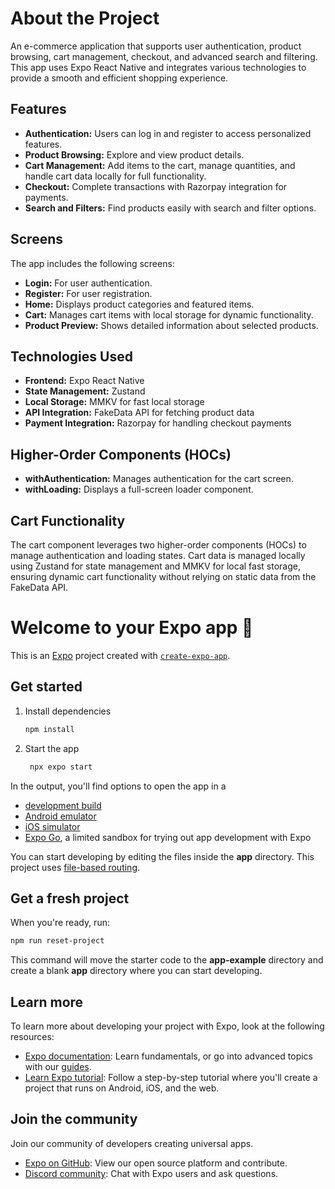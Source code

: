 # About the Project

An e-commerce application that supports user authentication, product browsing, cart management, checkout, and advanced search and filtering. This app uses Expo React Native and integrates various technologies to provide a smooth and efficient shopping experience.

## Features

- **Authentication:** Users can log in and register to access personalized features.
- **Product Browsing:** Explore and view product details.
- **Cart Management:** Add items to the cart, manage quantities, and handle cart data locally for full functionality.
- **Checkout:** Complete transactions with Razorpay integration for payments.
- **Search and Filters:** Find products easily with search and filter options.

## Screens

The app includes the following screens:

- **Login:** For user authentication.
- **Register:** For user registration.
- **Home:** Displays product categories and featured items.
- **Cart:** Manages cart items with local storage for dynamic functionality.
- **Product Preview:** Shows detailed information about selected products.

## Technologies Used

- **Frontend:** Expo React Native
- **State Management:** Zustand
- **Local Storage:** MMKV for fast local storage
- **API Integration:** FakeData API for fetching product data
- **Payment Integration:** Razorpay for handling checkout payments

## Higher-Order Components (HOCs)

- **withAuthentication:** Manages authentication for the cart screen.
- **withLoading:** Displays a full-screen loader component.

## Cart Functionality

The cart component leverages two higher-order components (HOCs) to manage authentication and loading states. Cart data is managed locally using Zustand for state management and MMKV for local fast storage, ensuring dynamic cart functionality without relying on static data from the FakeData API.



# Welcome to your Expo app 👋

This is an [Expo](https://expo.dev) project created with [`create-expo-app`](https://www.npmjs.com/package/create-expo-app).

## Get started

1. Install dependencies

   ```bash
   npm install
   ```

2. Start the app

   ```bash
    npx expo start
   ```

In the output, you'll find options to open the app in a

- [development build](https://docs.expo.dev/develop/development-builds/introduction/)
- [Android emulator](https://docs.expo.dev/workflow/android-studio-emulator/)
- [iOS simulator](https://docs.expo.dev/workflow/ios-simulator/)
- [Expo Go](https://expo.dev/go), a limited sandbox for trying out app development with Expo

You can start developing by editing the files inside the **app** directory. This project uses [file-based routing](https://docs.expo.dev/router/introduction).

## Get a fresh project

When you're ready, run:

```bash
npm run reset-project
```

This command will move the starter code to the **app-example** directory and create a blank **app** directory where you can start developing.

## Learn more

To learn more about developing your project with Expo, look at the following resources:

- [Expo documentation](https://docs.expo.dev/): Learn fundamentals, or go into advanced topics with our [guides](https://docs.expo.dev/guides).
- [Learn Expo tutorial](https://docs.expo.dev/tutorial/introduction/): Follow a step-by-step tutorial where you'll create a project that runs on Android, iOS, and the web.

## Join the community

Join our community of developers creating universal apps.

- [Expo on GitHub](https://github.com/expo/expo): View our open source platform and contribute.
- [Discord community](https://chat.expo.dev): Chat with Expo users and ask questions.


